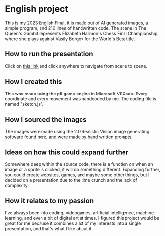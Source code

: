 # English project

This is my 2023 English Final, it is made out of AI generated images, a simple program, and 210 lines of handwritten code. The scene in The Queen's Gambit represents Elizabeth Harmon's Chess Final Championship, where she plays against Vasily Borgov for the World's Best title.

## How to run the presentation

Click on [this link](https://nbcat7.github.io/english-project/) and click anywhere to navigate from scene to scene.

## How I created this

This was made using the p5 game engine in Microsoft VSCode. Every coordinate and every movement was handcoded by me. The coding file is named "sketch.js".

## How I sourced the images

The images were made using the 2.0 Realistic Vision image generating software found [here](https://stable-diffusion-art.com/beginners-guide/), and were made by hand written prompts.

## Ideas on how this could expand further

Somewhere deep within the source code, there is a function on when an image or a sprite is clicked, it will do something different. Expanding further, you could create websites, games, and maybe some other things, but I decided on a presentation due to the time crunch and the lack of complexity.

## How it relates to my passion

I've always been into coding, videogames, artificial intelligence, machine learning, and even a bit of digital art at times. I figured this project would be great for me because it combines a lot of my interests into a single presentation, and that's what I like about it.
